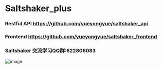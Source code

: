 # Saltshaker_plus
### Restful API https://github.com/yueyongyue/saltshaker_api
### Frontend  https://github.com/yueyongyue/saltshaker_frontend

### Saltshaker 交流学习QQ群:622806083
![image](https://github.com/yueyongyue/saltshaker_api/blob/master/screenshots/qq.png)
